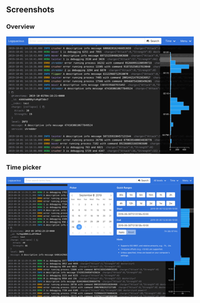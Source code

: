 ## Screenshots

### Overview
![Overview](./screenshots/overview.png)

### Time picker
![Time picker](./screenshots/picker.png)

